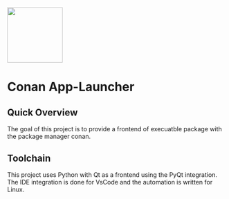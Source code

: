 # <img src="./src/conan_app_launcher/icon.ico" width="128">

Conan App-Launcher
=====================

Quick Overview
--------------

The goal of this project is to provide a frontend of execuatble package with the package manager conan.


Toolchain
---------

This project uses Python with Qt as a frontend using the PyQt integration.
The IDE integration is done for VsCode and the automation is written for Linux.
